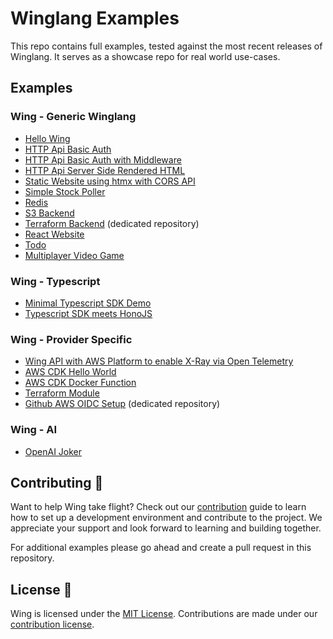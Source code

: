 # Winglang Examples

This repo contains full examples, tested against the most recent releases of Winglang. It serves as a showcase repo for real world use-cases.

## Examples

### Wing - Generic Winglang

- [Hello Wing](./examples/hello-wing)
- [HTTP Api Basic Auth](./examples/api-basic-auth/)
- [HTTP Api Basic Auth with Middleware](./examples/api-basic-auth-middleware/)
- [HTTP Api Server Side Rendered HTML](./examples/api-counter-ssr/)
- [Static Website using htmx with CORS API](./examples/static-website/)
- [Simple Stock Poller](./examples/stock-poller/)
- [Redis](./examples/redis)
- [S3 Backend](./examples/s3-backend)
- [Terraform Backend](https://github.com/winglang/terraform-backend) (dedicated repository)
- [React Website](./examples/react-website)
- [Todo](./examples/todo-app/)
- [Multiplayer Video Game](./examples/multiplayer-videogame/)

### Wing - Typescript

- [Minimal Typescript SDK Demo](./examples/typescript/)
- [Typescript SDK meets HonoJS](./examples/typescript-hono/)

### Wing - Provider Specific

- [Wing API with AWS Platform to enable X-Ray via Open Telemetry](./examples/provider-specific/api-xray-enabled)
- [AWS CDK Hello World](./examples/provider-specific/awscdk-hello-wing)
- [AWS CDK Docker Function](./examples/provider-specific/awscdk-docker-python-lambda)
- [Terraform Module](./examples/provider-specific/cdktf-terraform-hcl-module)
- [Github AWS OIDC Setup](https://github.com/winglang/github-aws-oidc) (dedicated repository)

### Wing - AI

- [OpenAI Joker](./examples/openai-joker/)

## Contributing 🤝

Want to help Wing take flight? Check out our [contribution](https://github.com/winglang/wing/blob/main/CONTRIBUTING.md) guide to learn how to set up a development environment and contribute to the project. We appreciate your support and look forward to learning and building together.

For additional examples please go ahead and create a pull request in this repository.

## License 📜

Wing is licensed under the [MIT License](./LICENSE). Contributions are made under our [contribution license](https://docs.winglang.io/terms-and-policies/contribution-license.html).
